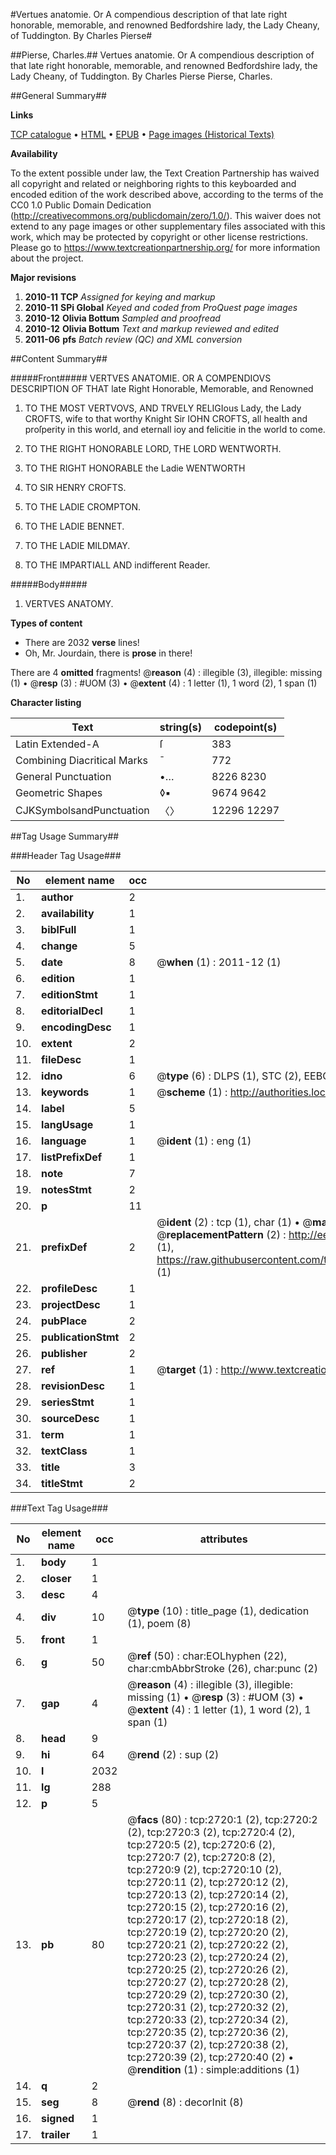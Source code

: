 #Vertues anatomie. Or A compendious description of that late right honorable, memorable, and renowned Bedfordshire lady, the Lady Cheany, of Tuddington. By Charles Pierse#

##Pierse, Charles.##
Vertues anatomie. Or A compendious description of that late right honorable, memorable, and renowned Bedfordshire lady, the Lady Cheany, of Tuddington. By Charles Pierse
Pierse, Charles.

##General Summary##

**Links**

[TCP catalogue](http://www.ota.ox.ac.uk/tcp/)  • 
[HTML](http://tei.it.ox.ac.uk/tcp/Texts-HTML/free/A09/A09644.html)  • 
[EPUB](http://tei.it.ox.ac.uk/tcp/Texts-EPUB/free/A09/A09644.epub) • 
[Page images (Historical Texts)](https://historicaltexts.jisc.ac.uk/eebo-99838345e)

**Availability**

To the extent possible under law, the Text Creation Partnership has waived all copyright and related or neighboring rights to this keyboarded and encoded edition of the work described above, according to the terms of the CC0 1.0 Public Domain Dedication (http://creativecommons.org/publicdomain/zero/1.0/). This waiver does not extend to any page images or other supplementary files associated with this work, which may be protected by copyright or other license restrictions. Please go to https://www.textcreationpartnership.org/ for more information about the project.

**Major revisions**

1. __2010-11__ __TCP__ *Assigned for keying and markup*
1. __2010-11__ __SPi Global__ *Keyed and coded from ProQuest page images*
1. __2010-12__ __Olivia Bottum__ *Sampled and proofread*
1. __2010-12__ __Olivia Bottum__ *Text and markup reviewed and edited*
1. __2011-06__ __pfs__ *Batch review (QC) and XML conversion*

##Content Summary##

#####Front#####
VERTVES ANATOMIE. OR A COMPENDIOVS DESCRIPTION OF THAT late Right Honorable, Memorable, and Renowned
1. TO THE MOST VERTVOVS, AND TRVELY RELIGIous Lady, the Lady CROFTS, wife to that worthy Knight Sir IOHN CROFTS, all health and proſperity in this world, and eternall ioy and felicitie in the world to come.

1. TO THE RIGHT HONORABLE LORD, THE LORD WENTWORTH.

1. TO THE RIGHT HONORABLE the Ladie WENTWORTH

1. TO SIR HENRY CROFTS.

1. TO THE LADIE CROMPTON.

1. TO THE LADIE BENNET.

1. TO THE LADIE MILDMAY.

1. TO THE IMPARTIALL AND indifferent Reader.

#####Body#####

1. VERTVES ANATOMY.

**Types of content**

  * There are 2032 **verse** lines!
  * Oh, Mr. Jourdain, there is **prose** in there!

There are 4 **omitted** fragments! 
 @__reason__ (4) : illegible (3), illegible: missing (1)  •  @__resp__ (3) : #UOM (3)  •  @__extent__ (4) : 1 letter (1), 1 word (2), 1 span (1)

**Character listing**


|Text|string(s)|codepoint(s)|
|---|---|---|
|Latin Extended-A|ſ|383|
|Combining             Diacritical Marks|̄|772|
|General Punctuation|•…|8226 8230|
|Geometric Shapes|◊▪|9674 9642|
|CJKSymbolsandPunctuation|〈〉|12296 12297|

##Tag Usage Summary##

###Header Tag Usage###

|No|element name|occ|attributes|
|---|---|---|---|
|1.|__author__|2||
|2.|__availability__|1||
|3.|__biblFull__|1||
|4.|__change__|5||
|5.|__date__|8| @__when__ (1) : 2011-12 (1)|
|6.|__edition__|1||
|7.|__editionStmt__|1||
|8.|__editorialDecl__|1||
|9.|__encodingDesc__|1||
|10.|__extent__|2||
|11.|__fileDesc__|1||
|12.|__idno__|6| @__type__ (6) : DLPS (1), STC (2), EEBO-CITATION (1), PROQUEST (1), VID (1)|
|13.|__keywords__|1| @__scheme__ (1) : http://authorities.loc.gov/ (1)|
|14.|__label__|5||
|15.|__langUsage__|1||
|16.|__language__|1| @__ident__ (1) : eng (1)|
|17.|__listPrefixDef__|1||
|18.|__note__|7||
|19.|__notesStmt__|2||
|20.|__p__|11||
|21.|__prefixDef__|2| @__ident__ (2) : tcp (1), char (1)  •  @__matchPattern__ (2) : ([0-9\-]+):([0-9IVX]+) (1), (.+) (1)  •  @__replacementPattern__ (2) : http://eebo.chadwyck.com/downloadtiff?vid=$1&page=$2 (1), https://raw.githubusercontent.com/textcreationpartnership/Texts/master/tcpchars.xml#$1 (1)|
|22.|__profileDesc__|1||
|23.|__projectDesc__|1||
|24.|__pubPlace__|2||
|25.|__publicationStmt__|2||
|26.|__publisher__|2||
|27.|__ref__|1| @__target__ (1) : http://www.textcreationpartnership.org/docs/. (1)|
|28.|__revisionDesc__|1||
|29.|__seriesStmt__|1||
|30.|__sourceDesc__|1||
|31.|__term__|1||
|32.|__textClass__|1||
|33.|__title__|3||
|34.|__titleStmt__|2||


###Text Tag Usage###

|No|element name|occ|attributes|
|---|---|---|---|
|1.|__body__|1||
|2.|__closer__|1||
|3.|__desc__|4||
|4.|__div__|10| @__type__ (10) : title_page (1), dedication (1), poem (8)|
|5.|__front__|1||
|6.|__g__|50| @__ref__ (50) : char:EOLhyphen (22), char:cmbAbbrStroke (26), char:punc (2)|
|7.|__gap__|4| @__reason__ (4) : illegible (3), illegible: missing (1)  •  @__resp__ (3) : #UOM (3)  •  @__extent__ (4) : 1 letter (1), 1 word (2), 1 span (1)|
|8.|__head__|9||
|9.|__hi__|64| @__rend__ (2) : sup (2)|
|10.|__l__|2032||
|11.|__lg__|288||
|12.|__p__|5||
|13.|__pb__|80| @__facs__ (80) : tcp:2720:1 (2), tcp:2720:2 (2), tcp:2720:3 (2), tcp:2720:4 (2), tcp:2720:5 (2), tcp:2720:6 (2), tcp:2720:7 (2), tcp:2720:8 (2), tcp:2720:9 (2), tcp:2720:10 (2), tcp:2720:11 (2), tcp:2720:12 (2), tcp:2720:13 (2), tcp:2720:14 (2), tcp:2720:15 (2), tcp:2720:16 (2), tcp:2720:17 (2), tcp:2720:18 (2), tcp:2720:19 (2), tcp:2720:20 (2), tcp:2720:21 (2), tcp:2720:22 (2), tcp:2720:23 (2), tcp:2720:24 (2), tcp:2720:25 (2), tcp:2720:26 (2), tcp:2720:27 (2), tcp:2720:28 (2), tcp:2720:29 (2), tcp:2720:30 (2), tcp:2720:31 (2), tcp:2720:32 (2), tcp:2720:33 (2), tcp:2720:34 (2), tcp:2720:35 (2), tcp:2720:36 (2), tcp:2720:37 (2), tcp:2720:38 (2), tcp:2720:39 (2), tcp:2720:40 (2)  •  @__rendition__ (1) : simple:additions (1)|
|14.|__q__|2||
|15.|__seg__|8| @__rend__ (8) : decorInit (8)|
|16.|__signed__|1||
|17.|__trailer__|1||

